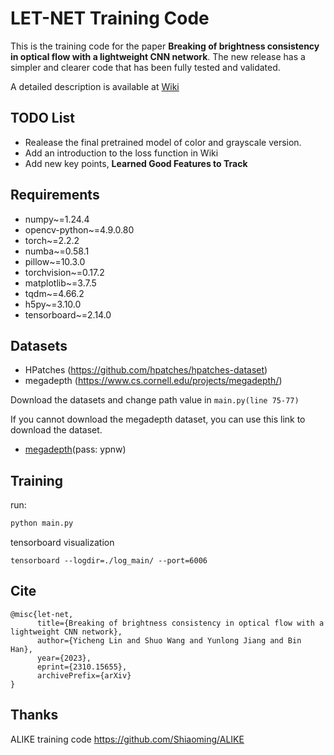 # LET-NET Training Code 

This is the training code for the paper **Breaking of brightness consistency in optical flow with a lightweight CNN network**. The new release has a simpler and clearer code that has been fully tested and validated. 

A detailed description is available at [Wiki](https://github.com/linyicheng1/LET-NET-Train/wiki)

## TODO List 

- Realease the final pretrained model of color and grayscale version.
- Add an introduction to the loss function in Wiki
- Add new key points, **Learned Good Features to Track**

## Requirements

- numpy~=1.24.4
- opencv-python~=4.9.0.80
- torch~=2.2.2
- numba~=0.58.1
- pillow~=10.3.0
- torchvision~=0.17.2
- matplotlib~=3.7.5
- tqdm~=4.66.2
- h5py~=3.10.0
- tensorboard~=2.14.0

## Datasets

- HPatches (https://github.com/hpatches/hpatches-dataset)
- megadepth (https://www.cs.cornell.edu/projects/megadepth/)

Download the datasets and change path value in `main.py(line 75-77)`

If you cannot download the megadepth dataset, you can use this link to download the dataset.

- [megadepth](https://pan.baidu.com/s/1D61PeZ6tQovehvyawGUpcA)(pass: ypnw)

## Training

run:

``` python
python main.py
```

tensorboard visualization

```shell
tensorboard --logdir=./log_main/ --port=6006
```

## Cite

```
@misc{let-net,
      title={Breaking of brightness consistency in optical flow with a lightweight CNN network}, 
      author={Yicheng Lin and Shuo Wang and Yunlong Jiang and Bin Han},
      year={2023},
      eprint={2310.15655},
      archivePrefix={arXiv}
}
```

## Thanks

ALIKE training code https://github.com/Shiaoming/ALIKE

